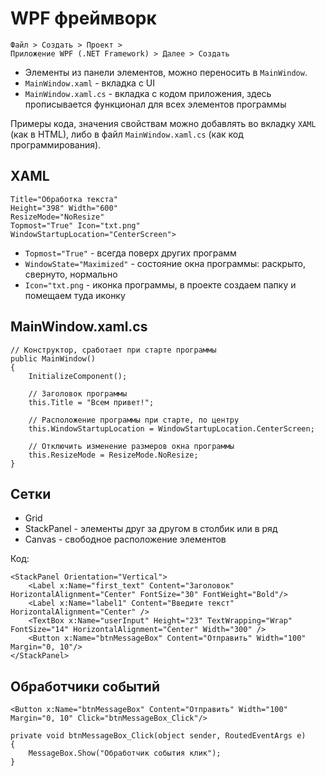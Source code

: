 # WPF фреймворк
    Файл > Создать > Проект >
    Приложение WPF (.NET Framework) > Далее > Создать

* Элементы из панели элементов, можно переносить в `MainWindow`.
* `MainWindow.xaml` - вкладка с UI
* `MainWindow.xaml.cs` - вкладка с кодом приложения, здесь прописывается функционал для всех элементов программы

Примеры кода, значения свойствам можно добавлять во вкладку `XAML` (как в HTML), либо в файл `MainWindow.xaml.cs` (как код программирования).

## XAML
    Title="Обработка текста"
    Height="398" Width="600"
    ResizeMode="NoResize"
    Topmost="True" Icon="txt.png"
    WindowStartupLocation="CenterScreen">

* `Topmost="True"` - всегда поверх других программ
* `WindowState="Maximized"` - состояние окна программы: раскрыто, свернуто, нормально
* `Icon="txt.png` - иконка программы, в проекте создаем папку и помещаем туда иконку

## MainWindow.xaml.cs

    // Конструктор, сработает при старте программы
    public MainWindow()
    {
        InitializeComponent();
        
        // Заголовок программы
        this.Title = "Всем привет!";
        
        // Расположение программы при старте, по центру
        this.WindowStartupLocation = WindowStartupLocation.CenterScreen;
        
        // Отключить изменение размеров окна программы
        this.ResizeMode = ResizeMode.NoResize;
    }

## Сетки
* Grid
* StackPanel - элементы друг за другом в столбик или в ряд
* Canvas - свободное расположение элементов

Код:

    <StackPanel Orientation="Vertical">
        <Label x:Name="first_text" Content="Заголовок" HorizontalAlignment="Center" FontSize="30" FontWeight="Bold"/>
        <Label x:Name="label1" Content="Введите текст" HorizontalAlignment="Center" />
        <TextBox x:Name="userInput" Height="23" TextWrapping="Wrap" FontSize="14" HorizontalAlignment="Center" Width="300" />
        <Button x:Name="btnMessageBox" Content="Отправить" Width="100" Margin="0, 10"/>
    </StackPanel>

## Обработчики событий

    <Button x:Name="btnMessageBox" Content="Отправить" Width="100" Margin="0, 10" Click="btnMessageBox_Click"/>

    private void btnMessageBox_Click(object sender, RoutedEventArgs e)
    {
        MessageBox.Show("Обработчик события клик");
    }